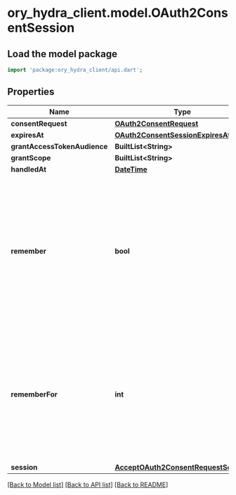 # ory_hydra_client.model.OAuth2ConsentSession

## Load the model package
```dart
import 'package:ory_hydra_client/api.dart';
```

## Properties
Name | Type | Description | Notes
------------ | ------------- | ------------- | -------------
**consentRequest** | [**OAuth2ConsentRequest**](OAuth2ConsentRequest.md) |  | [optional] 
**expiresAt** | [**OAuth2ConsentSessionExpiresAt**](OAuth2ConsentSessionExpiresAt.md) |  | [optional] 
**grantAccessTokenAudience** | **BuiltList&lt;String&gt;** |  | [optional] 
**grantScope** | **BuiltList&lt;String&gt;** |  | [optional] 
**handledAt** | [**DateTime**](DateTime.md) |  | [optional] 
**remember** | **bool** | Remember Consent  Remember, if set to true, tells ORY Hydra to remember this consent authorization and reuse it if the same client asks the same user for the same, or a subset of, scope. | [optional] 
**rememberFor** | **int** | Remember Consent For  RememberFor sets how long the consent authorization should be remembered for in seconds. If set to `0`, the authorization will be remembered indefinitely. | [optional] 
**session** | [**AcceptOAuth2ConsentRequestSession**](AcceptOAuth2ConsentRequestSession.md) |  | [optional] 

[[Back to Model list]](../README.md#documentation-for-models) [[Back to API list]](../README.md#documentation-for-api-endpoints) [[Back to README]](../README.md)


